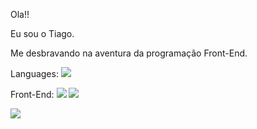 Ola!!

Eu sou o Tiago.

Me desbravando na aventura da programação Front-End.

Languages: <img src="https://img.shields.io/badge/JavaScript-323330?style=for-the-badge&logo=javascript&logoColor=F7DF1E" />

Front-End: <img src="https://img.shields.io/badge/HTML5-E34F26?style=for-the-badge&logo=html5&logoColor=white" /> <img src="https://img.shields.io/badge/CSS3-1572B6?style=for-the-badge&logo=css3&logoColor=white" />



<img src="https://github-readme-stats.vercel.app/api?username=Tiago-S-Moreira&theme=gruvbox">

